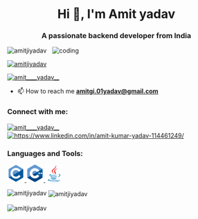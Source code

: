 <h1 align="center">Hi 👋, I'm Amit yadav</h1>
<h3 align="center">A passionate backend developer from India</h3>
<img align="right"alt="coding"width="400"src="https://images.squarespace-cdn.com/content/v1/5769fc401b631bab1addb2ab/1541580611624-TE64QGKRJG8SWAIUS7NS/coding-freak.gif">

<p align="left"> <img src="https://komarev.com/ghpvc/?username=amitjiyadav&label=Profile%20views&color=0e75b6&style=flat" alt="amitjiyadav" /> </p>

<p align="left"> <a href="https://github.com/ryo-ma/github-profile-trophy"><img src="https://github-profile-trophy.vercel.app/?username=amitjiyadav" alt="amitjiyadav" /></a> </p>

<p align="left"> <a href="https://twitter.com/amit____yadav__" target="blank"><img src="https://img.shields.io/twitter/follow/amit____yadav__?logo=twitter&style=for-the-badge" alt="amit____yadav__" /></a> </p>

- 📫 How to reach me **amitgi.01yadav@gmail.com**

<h3 align="left">Connect with me:</h3>
<p align="left">
<a href="https://twitter.com/amit____yadav__" target="blank"><img align="center" src="https://raw.githubusercontent.com/rahuldkjain/github-profile-readme-generator/master/src/images/icons/Social/twitter.svg" alt="amit____yadav__" height="30" width="40" /></a>
<a href="https://linkedin.com/in/https://www.linkedin.com/in/amit-kumar-yadav-114461249/" target="blank"><img align="center" src="https://raw.githubusercontent.com/rahuldkjain/github-profile-readme-generator/master/src/images/icons/Social/linked-in-alt.svg" alt="https://www.linkedin.com/in/amit-kumar-yadav-114461249/" height="30" width="40" /></a>
</p>

<h3 align="left">Languages and Tools:</h3>
<p align="left"> <a href="https://www.cprogramming.com/" target="_blank" rel="noreferrer"> <img src="https://raw.githubusercontent.com/devicons/devicon/master/icons/c/c-original.svg" alt="c" width="40" height="40"/> </a> <a href="https://www.w3schools.com/cpp/" target="_blank" rel="noreferrer"> <img src="https://raw.githubusercontent.com/devicons/devicon/master/icons/cplusplus/cplusplus-original.svg" alt="cplusplus" width="40" height="40"/> </a> <a href="https://www.java.com" target="_blank" rel="noreferrer"> <img src="https://raw.githubusercontent.com/devicons/devicon/master/icons/java/java-original.svg" alt="java" width="40" height="40"/> </a> </p>

<p><img align="left" src="https://github-readme-stats.vercel.app/api/top-langs?username=amitjiyadav&show_icons=true&locale=en&layout=compact" alt="amitjiyadav" /></p>

<p>&nbsp;<img align="center" src="https://github-readme-stats.vercel.app/api?username=amitjiyadav&show_icons=true&locale=en" alt="amitjiyadav" /></p>

<p><img align="center" src="https://github-readme-streak-stats.herokuapp.com/?user=amitjiyadav&" alt="amitjiyadav" /></p>
